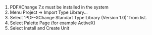 1. PDFXChange 7.x must be installed in the system
2. Menu Project -> Import Type Library...
3. Select 'PDF-XChange Standart Type Library (Version 1.0)' from list.
4. Select Palette Page (for example ActiveX)
5. Select Install and Create Unit